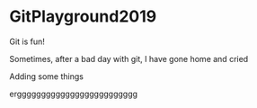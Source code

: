 # GitPlayground2019

Git is fun!

Sometimes, after a bad day with git, I have gone home and cried

Adding some things

erggggggggggggggggggggggggg